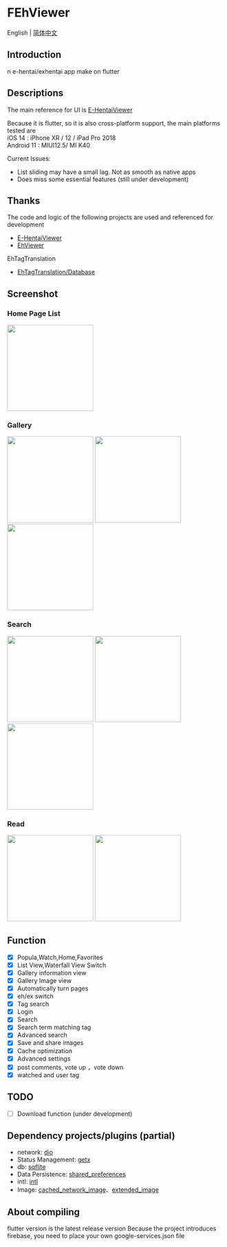 # FEhViewer
English | [简体中文](https://github.com/honjow/FEhViewer/blob/nullsafety/README_cn.md)

## Introduction

n e-hentai/exhentai app make on flutter

## Descriptions

The main reference for UI is [E-HentaiViewer](https://github.com/kayanouriko/E-HentaiViewer)

Because it is flutter, so it is also cross-platform support, the main platforms tested are \
iOS 14 : iPhone XR / 12 / iPad Pro 2018 \
Android 11 : MIUI12.5/ MI K40

Current Issues:

- List sliding may have a small lag. Not as smooth as native apps
- Does miss some essential features (still under development)

## Thanks

The code and logic of the following projects are used and referenced for development

- [E-HentaiViewer](https://github.com/kayanouriko/E-HentaiViewer)
- [EhViewer](https://github.com/seven332/EhViewer)

EhTagTranslation

- [EhTagTranslation/Database](https://github.com/EhTagTranslation/Database)

## Screenshot

### Home Page List

<img width="200" src="https://raw.githubusercontent.com/honjow/FEhViewer/nullsafety/screenshot/2021-06-21%2019.15.21.jpg" >

### Gallery

<img width="200" src="https://raw.githubusercontent.com/honjow/FEhViewer/nullsafety/screenshot/2021-06-21%2019.15.27.jpg" > <img width="200" src="https://raw.githubusercontent.com/honjow/FEhViewer/nullsafety/screenshot/2021-06-21%2019.15.43.jpg" > <img width="200" src="https://raw.githubusercontent.com/honjow/FEhViewer/nullsafety/screenshot/2021-06-21%2019.16.56.jpg" >

### Search

<img width="200" src="https://raw.githubusercontent.com/honjow/FEhViewer/nullsafety/screenshot/2021-06-21%2019.15.53.jpg" > <img width="200" src="https://raw.githubusercontent.com/honjow/FEhViewer/nullsafety/screenshot/2021-06-21%2019.15.58.jpg" > <img width="200" src="https://raw.githubusercontent.com/honjow/FEhViewer/nullsafety/screenshot/2021-06-21%2019.16.02.jpg" >

### Read

<img width="200" src="https://raw.githubusercontent.com/honjow/FEhViewer/nullsafety/screenshot/2021-06-21%2019.16.08.jpg" > <img width="200" src="https://raw.githubusercontent.com/honjow/FEhViewer/nullsafety/screenshot/2021-06-21%2019.54.50.jpg" >

## Function

- [x] Popula,Watch,Home,Favorites
- [x] List View,Waterfall View Switch
- [x] Gallery information view
- [x] Gallery Image view
- [x] Automatically turn pages
- [x] eh/ex switch
- [x] Tag search
- [x] Login
- [x] Search
- [x] Search term matching tag
- [x] Advanced search
- [x] Save and share images
- [x] Cache optimization
- [x] Advanced settings
- [x] post comments, vote up ，vote down
- [x] watched and user tag

## TODO

- [ ] Download function (under development)

## Dependency projects/plugins (partial)

- network: [dio](https://pub.dev/packages/dio)
- Status Management: [getx](https://pub.dev/packages/get)
- db: [sqflite](https://pub.dev/packages/sqflite)
- Data Persistence: [shared_preferences](https://pub.dev/packages/shared_preferences)
- intl: [intl](https://pub.dev/packages/intl)
- Image: [cached_network_image](https://pub.dev/packages/cached_network_image)、[extended_image](https://pub.dev/packages/extended_image)

## About compiling

flutter version is the latest release version
Because the project introduces firebase, you need to place your own google-services.json file
